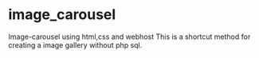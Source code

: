 # image_carousel
Image-carousel using html,css and webhost 
This is a shortcut method for creating a image gallery without php sql. 
